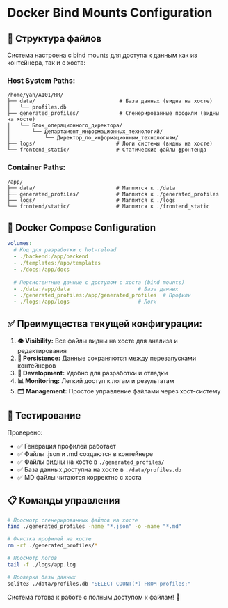 # Docker Bind Mounts Configuration

## 📁 Структура файлов

Система настроена с bind mounts для доступа к данным как из контейнера, так и с хоста:

### Host System Paths:
```
/home/yan/A101/HR/
├── data/                           # База данных (видна на хосте)
│   └── profiles.db
├── generated_profiles/             # Сгенерированные профили (видны на хосте)
│   └── Блок_операционного_директора/
│       └── Департамент_информационных_технологий/
│           └── Директор_по_информационным_технологиям/
├── logs/                          # Логи системы (видны на хосте)
└── frontend_static/               # Статические файлы фронтенда
```

### Container Paths:
```
/app/
├── data/                          # Маппится к ./data
├── generated_profiles/            # Маппится к ./generated_profiles
├── logs/                          # Маппится к ./logs
└── frontend/static/               # Маппится к ./frontend_static
```

## 🐳 Docker Compose Configuration

```yaml
volumes:
  # Код для разработки с hot-reload
  - ./backend:/app/backend
  - ./templates:/app/templates
  - ./docs:/app/docs
  
  # Персистентные данные с доступом с хоста (bind mounts)
  - ./data:/app/data                      # База данных
  - ./generated_profiles:/app/generated_profiles  # Профили
  - ./logs:/app/logs                      # Логи
```

## ✅ Преимущества текущей конфигурации:

1. **👁️ Visibility:** Все файлы видны на хосте для анализа и редактирования
2. **💾 Persistence:** Данные сохраняются между перезапусками контейнеров
3. **🔄 Development:** Удобно для разработки и отладки
4. **📊 Monitoring:** Легкий доступ к логам и результатам
5. **🗂️ Management:** Простое управление файлами через хост-систему

## 🧪 Тестирование

Проверено:
- ✅ Генерация профилей работает
- ✅ Файлы .json и .md создаются в контейнере
- ✅ Файлы видны на хосте в `./generated_profiles/`
- ✅ База данных доступна на хосте в `./data/profiles.db`
- ✅ MD файлы читаются корректно с хоста

## 📋 Команды управления

```bash
# Просмотр сгенерированных файлов на хосте
find ./generated_profiles -name "*.json" -o -name "*.md"

# Очистка профилей на хосте
rm -rf ./generated_profiles/*

# Просмотр логов
tail -f ./logs/app.log

# Проверка базы данных
sqlite3 ./data/profiles.db "SELECT COUNT(*) FROM profiles;"
```

Система готова к работе с полным доступом к файлам! 🎉